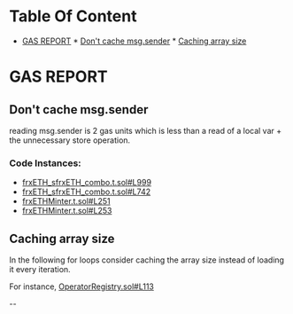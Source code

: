 Table Of Content
================

* [GAS REPORT](#gas-report)
        * [Don't cache msg.sender](#dont-cache-msgsender)
        * [Caching array size](#caching-array-size)

# GAS REPORT

## Don't cache msg.sender
reading msg.sender is 2 gas units which is less than a read of a local var + the unnecessary store operation.

### Code Instances:
- [frxETH_sfrxETH_combo.t.sol#L999](https://github.com/code-423n4/2022-09-frax/tree/main/test/frxETH_sfrxETH_combo.t.sol#L999)
- [frxETH_sfrxETH_combo.t.sol#L742](https://github.com/code-423n4/2022-09-frax/tree/main/test/frxETH_sfrxETH_combo.t.sol#L742)
- [frxETHMinter.t.sol#L251](https://github.com/code-423n4/2022-09-frax/tree/main/test/frxETHMinter.t.sol#L251)
- [frxETHMinter.t.sol#L253](https://github.com/code-423n4/2022-09-frax/tree/main/test/frxETHMinter.t.sol#L253)

## Caching array size
In the following for loops consider caching the array size instead of loading it every iteration.

For instance, [OperatorRegistry.sol#L113](https://github.com/code-423n4/2022-09-frax/tree/main/src/OperatorRegistry.sol#L113)

--